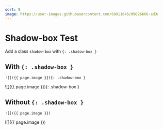 ```yaml
---
sort: 8
image: https://user-images.githubusercontent.com/68011645/89026666-ad3a8680-d35b-11ea-9f4b-d3fe26ae12ed.png
---
```


# Shadow-box Test
Add a class `shadow-box` with `{: .shadow-box }`

## With `{: .shadow-box }`
```
![]({{ page.image }}){: .shadow-box }
```
![]({{ page.image }}){: .shadow-box }


## Without `{: .shadow-box }`
```
![]({{ page.image }})
```
![]({{ page.image }})
